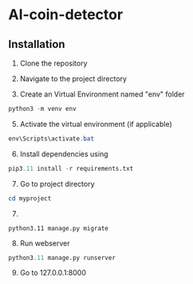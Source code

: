 # AI-coin-detector
 
## Installation

1. Clone the repository

2. Navigate to the project directory

3. Create an Virtual Environment named "env" folder
```python
python3 -m venv env
```

5.  Activate the virtual environment (if applicable)
```powershell
env\Scripts\activate.bat
```

6. Install dependencies using
```python
pip3.11 install -r requirements.txt
```

7. Go to project directory
```powershell
cd myproject
```

7.
```
python3.11 manage.py migrate
```

8. Run webserver
```python
python3.11 manage.py runserver
```

9. Go to 127.0.0.1:8000
